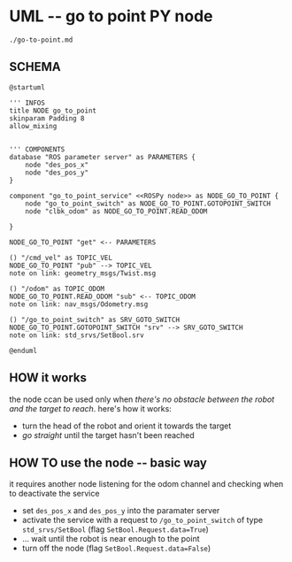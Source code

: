 
# UML -- go to point PY node

```{toctree} 
./go-to-point.md
```

## SCHEMA

```{uml} 
@startuml

''' INFOS
title NODE go_to_point
skinparam Padding 8
allow_mixing


''' COMPONENTS
database "ROS parameter server" as PARAMETERS {
	node "des_pos_x"
	node "des_pos_y"
}

component "go_to_point_service" <<ROSPy node>> as NODE_GO_TO_POINT {
	node "go_to_point_switch" as NODE_GO_TO_POINT.GOTOPOINT_SWITCH
	node "clbk_odom" as NODE_GO_TO_POINT.READ_ODOM
	
}

NODE_GO_TO_POINT "get" <-- PARAMETERS

() "/cmd_vel" as TOPIC_VEL
NODE_GO_TO_POINT "pub" --> TOPIC_VEL
note on link: geometry_msgs/Twist.msg

() "/odom" as TOPIC_ODOM
NODE_GO_TO_POINT.READ_ODOM "sub" <-- TOPIC_ODOM
note on link: nav_msgs/Odometry.msg

() "/go_to_point_switch" as SRV_GOTO_SWITCH
NODE_GO_TO_POINT.GOTOPOINT_SWITCH "srv" --> SRV_GOTO_SWITCH
note on link: std_srvs/SetBool.srv

@enduml
```

## HOW it works

the node ccan be used only when *there's no obstacle between the robot and the target to reach*. here's how it works:

- turn the head of the robot and orient it towards the target
- *go straight* until the target hasn't been reached

## HOW TO use the node -- basic way

it requires another node listening for the odom channel and checking when to deactivate the service

- set `des_pos_x` and `des_pos_y` into the paramater server
- activate the service with a request to `/go_to_point_switch` of type `std_srvs/SetBool` (flag `SetBool.Request.data=True`)
- ... wait until the robot is near enough to the point
- turn off the node (flag `SetBool.Request.data=False`)
